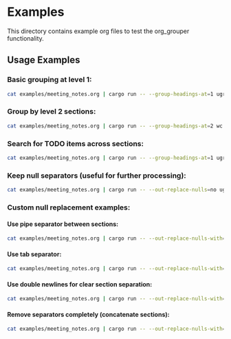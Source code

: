 # Examples

This directory contains example org files to test the org_grouper functionality.

## Usage Examples

### Basic grouping at level 1:
```bash
cat examples/meeting_notes.org | cargo run -- --group-headings-at=1 ugrep --null-data -i "bug"
```

### Group by level 2 sections:
```bash  
cat examples/meeting_notes.org | cargo run -- --group-headings-at=2 wc -l
```

### Search for TODO items across sections:
```bash
cat examples/meeting_notes.org | cargo run -- --group-headings-at=1 ugrep --null-data "\[.\]"
```

### Keep null separators (useful for further processing):
```bash
cat examples/meeting_notes.org | cargo run -- --out-replace-nulls=no ugrep --null-data "Priority" | wc -c
```

### Custom null replacement examples:

#### Use pipe separator between sections:
```bash
cat examples/meeting_notes.org | cargo run -- --out-replace-nulls-with="| " ugrep --null-data "Bob"
```

#### Use tab separator:
```bash  
cat examples/meeting_notes.org | cargo run -- --out-replace-nulls-with="\t" wc -l
```

#### Use double newlines for clear section separation:
```bash
cat examples/meeting_notes.org | cargo run -- --out-replace-nulls-with="\n\n" cat
```

#### Remove separators completely (concatenate sections):
```bash
cat examples/meeting_notes.org | cargo run -- --out-replace-nulls-with="" ugrep --null-data -c "Priority"
```